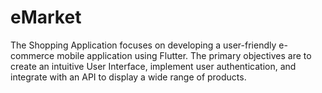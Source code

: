 # eMarket
The Shopping Application focuses on developing a user-friendly e-commerce mobile application using Flutter. The primary objectives are to create an intuitive User Interface, implement user authentication, and integrate with an API to display a wide range of products.
